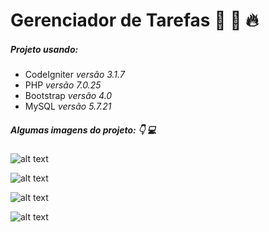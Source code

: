 # Gerenciador de Tarefas :calendar: :pencil: :fire:

##### Projeto usando:
- CodeIgniter *versão 3.1.7*
- PHP *versão 7.0.25*
- Bootstrap *versão 4.0*
- MySQL *versão 5.7.21*


##### Algumas imagens do projeto: :point_down: :computer:

![alt text](https://raw.githubusercontent.com/ValeriaNiceria/gerenciadorTarefas/60f9f038876de7f043db2f89cfc1a86f17b84132/assets/img/paginas/login.png)

![alt text](https://raw.githubusercontent.com/ValeriaNiceria/gerenciadorTarefas/60f9f038876de7f043db2f89cfc1a86f17b84132/assets/img/paginas/dashboard.png)

![alt text](https://raw.githubusercontent.com/ValeriaNiceria/gerenciadorTarefas/master/assets/img/paginas/minhas%20tarefas.png)

![alt text](https://raw.githubusercontent.com/ValeriaNiceria/gerenciadorTarefas/60f9f038876de7f043db2f89cfc1a86f17b84132/assets/img/paginas/perfil.png)
